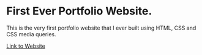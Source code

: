 # First Ever Portfolio Website.

This is the very first portfolio website that I ever built using HTML, CSS and CSS media queries.


[Link to Website](https://jaked57.github.io/)

